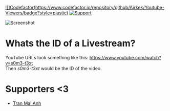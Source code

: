 [![]Codefactor(https://www.codefactor.io/repository/github/Airkek/Youtube-Viewers/badge?style=plastic)]() [![Support](https://img.shields.io/badge/Donate-%3C3-ff69b4)](https://www.donationalerts.com/r/airkek)

![Screenshot](https://i.imgur.com/ifpcVvB.png)

# Whats the ID of a Livestream?

YouTube URLs look something like this: https://www.youtube.com/watch?v=s0m3-t3xt <br />
Then _s0m3-t3xt_ would be the ID of the video.

# Supporters <3
- [Tran Mai Anh](https://github.com/tranmaianh75)
